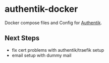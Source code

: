 # authentik-docker
Docker compose files and Config for [Authentik](https://goauthentik.io/).

## Next Steps
* fix cert problems with authentik/traefik setup
* email setup with dummy mail

